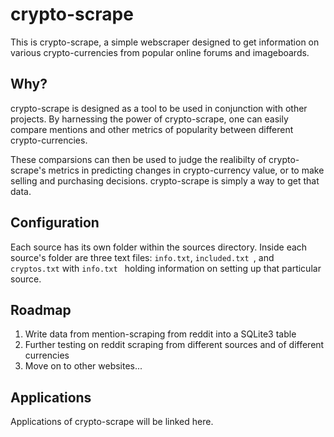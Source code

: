 # crypto-scrape
This is crypto-scrape, a simple webscraper designed to get information on various crypto-currencies from popular online forums and imageboards.

## Why?
crypto-scrape is designed as a tool to be used in conjunction with other projects. By harnessing the power of crypto-scrape, one can easily compare mentions and other metrics of popularity between different crypto-currencies.

These comparsions can then be used to judge the realibilty of crypto-scrape's metrics in predicting changes in crypto-currency value, or to make selling and purchasing decisions. crypto-scrape is simply a way to get that data.

## Configuration
Each source has its own folder within the sources directory. Inside each source's folder are three text files: ```info.txt```, ```included.txt ```, and ```cryptos.txt``` with ```info.txt ``` holding information on setting up that particular source.

## Roadmap
1. Write data from mention-scraping from reddit into a SQLite3 table
2. Further testing on reddit scraping from different sources and of different currencies
3. Move on to other websites...

## Applications
Applications of crypto-scrape will be linked here.


